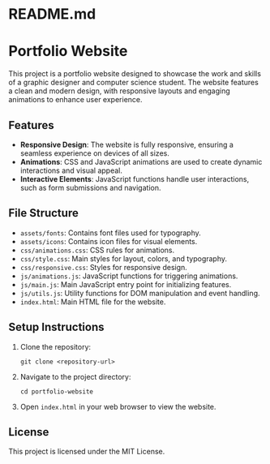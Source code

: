 # README.md

# Portfolio Website

This project is a portfolio website designed to showcase the work and skills of a graphic designer and computer science student. The website features a clean and modern design, with responsive layouts and engaging animations to enhance user experience.

## Features

- **Responsive Design**: The website is fully responsive, ensuring a seamless experience on devices of all sizes.
- **Animations**: CSS and JavaScript animations are used to create dynamic interactions and visual appeal.
- **Interactive Elements**: JavaScript functions handle user interactions, such as form submissions and navigation.

## File Structure

- `assets/fonts`: Contains font files used for typography.
- `assets/icons`: Contains icon files for visual elements.
- `css/animations.css`: CSS rules for animations.
- `css/style.css`: Main styles for layout, colors, and typography.
- `css/responsive.css`: Styles for responsive design.
- `js/animations.js`: JavaScript functions for triggering animations.
- `js/main.js`: Main JavaScript entry point for initializing features.
- `js/utils.js`: Utility functions for DOM manipulation and event handling.
- `index.html`: Main HTML file for the website.

## Setup Instructions

1. Clone the repository:
   ```
   git clone <repository-url>
   ```
2. Navigate to the project directory:
   ```
   cd portfolio-website
   ```
3. Open `index.html` in your web browser to view the website.

## License

This project is licensed under the MIT License.